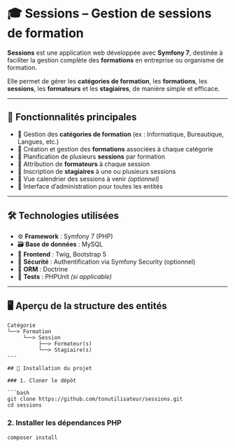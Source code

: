 # 🎓 Sessions – Gestion de sessions de formation

**Sessions** est une application web développée avec **Symfony 7**, destinée à faciliter la gestion complète des **formations** en entreprise ou organisme de formation.

Elle permet de gérer les **catégories de formation**, les **formations**, les **sessions**, les **formateurs** et les **stagiaires**, de manière simple et efficace.

---

## 🧩 Fonctionnalités principales

- 🔹 Gestion des **catégories de formation** (ex : Informatique, Bureautique, Langues, etc.)
- 🔹 Création et gestion des **formations** associées à chaque catégorie
- 🔹 Planification de plusieurs **sessions** par formation
- 🔹 Attribution de **formateurs** à chaque session
- 🔹 Inscription de **stagiaires** à une ou plusieurs sessions
- 🔹 Vue calendrier des sessions à venir *(optionnel)*
- 🔹 Interface d’administration pour toutes les entités

---

## 🛠️ Technologies utilisées

- ⚙️ **Framework** : Symfony 7 (PHP)
- 🗃️ **Base de données** : MySQL
- 💅 **Frontend** : Twig, Bootstrap 5
- 🔐 **Sécurité** : Authentification via Symfony Security (optionnel)
- 🔄 **ORM** : Doctrine
- 🧪 **Tests** : PHPUnit *(si applicable)*

---

## 🖥️ Aperçu de la structure des entités

```plaintext
Catégorie
└──> Formation
     └──> Session
          ├──> Formateur(s)
          └──> Stagiaire(s)
---

## 🚀 Installation du projet

### 1. Cloner le dépôt

```bash
git clone https://github.com/tonutilisateur/sessions.git
cd sessions
```
### 2. Installer les dépendances PHP
```
composer install
```

